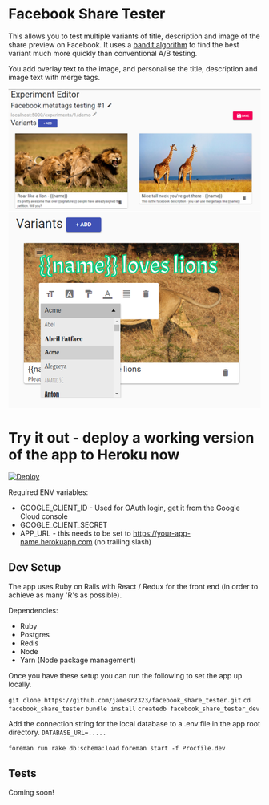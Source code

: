 # Facebook Share Tester

This allows you to test multiple variants of title, description and image of the share preview on Facebook. It uses a [bandit algorithm](https://en.wikipedia.org/wiki/Thompson_sampling) to find the best variant much more quickly than conventional A/B testing.

You add overlay text to the image, and personalise the title, description and image text with merge tags.

![screenshot of the experiment editor](./docs/experiment_editor.png "WYSIWYG editor")
![screenshot of the experiment editor](./docs/exp2.png "WYSIWYG editor")

# Try it out - deploy a working version of the app to Heroku now

[![Deploy](https://www.herokucdn.com/deploy/button.svg)](https://heroku.com/deploy)

Required ENV variables:
 - GOOGLE_CLIENT_ID - Used for OAuth login, get it from the Google Cloud console
 - GOOGLE_CLIENT_SECRET
 - APP_URL - this needs to be set to https://your-app-name.herokuapp.com (no trailing slash)

## Dev Setup

The app uses Ruby on Rails with React / Redux for the front end (in order to achieve as many 'R's as possible).

Dependencies:
 - Ruby
 - Postgres
 - Redis
 - Node
 - Yarn (Node package management)

Once you have these setup you can run the following to set the app up locally.

`git clone https://github.com/jamesr2323/facebook_share_tester.git`
`cd facebook_share_tester`
`bundle install`
`createdb facebook_share_tester_dev`

Add the connection string for the local database to a .env file in the app root directory. `DATABASE_URL=.....`

`foreman run rake db:schema:load`
`foreman start -f Procfile.dev`

## Tests

Coming soon!
